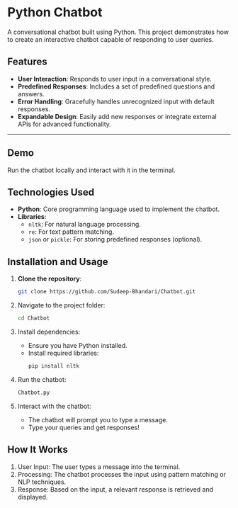 # Python Chatbot

A conversational chatbot built using Python. This project demonstrates how to create an interactive chatbot capable of responding to user queries.

## Features

- **User Interaction**: Responds to user input in a conversational style.
- **Predefined Responses**: Includes a set of predefined questions and answers.
- **Error Handling**: Gracefully handles unrecognized input with default responses.
- **Expandable Design**: Easily add new responses or integrate external APIs for advanced functionality.

---

## Demo

Run the chatbot locally and interact with it in the terminal.


## Technologies Used

- **Python**: Core programming language used to implement the chatbot.
- **Libraries**:
  - `nltk`: For natural language processing.
  - `re`: For text pattern matching.
  - `json` or `pickle`: For storing predefined responses (optional).

## Installation and Usage

1. **Clone the repository**:
   ```bash
   git clone https://github.com/Sudeep-Bhandari/Chatbot.git
   
2. Navigate to the project folder:
   ```bash
   cd Chatbot
   
3. Install dependencies:

   - Ensure you have Python installed.
   - Install required libraries:
     ```bash
     pip install nltk
     
4. Run the chatbot:
   ```bash
   Chatbot.py
   
5. Interact with the chatbot:
   - The chatbot will prompt you to type a message.
   - Type your queries and get responses!
     
## How It Works
1. User Input: The user types a message into the terminal.
2. Processing: The chatbot processes the input using pattern matching or NLP techniques.
3. Response: Based on the input, a relevant response is retrieved and displayed.

